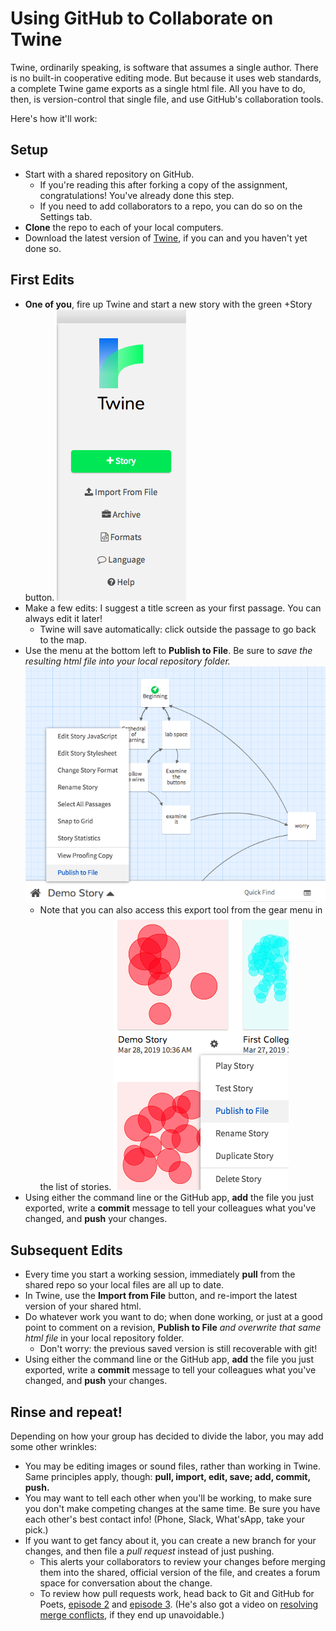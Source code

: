 # Using GitHub to Collaborate on Twine

Twine, ordinarily speaking, is software that assumes a single author. There is no built-in cooperative editing mode. But because it uses web standards, a complete Twine game exports as a single html file. All you have to do, then, is version-control that single file, and use GitHub's collaboration tools.

Here's how it'll work:

## Setup

* Start with a shared repository on GitHub.
  - If you're reading this after forking a copy of the assignment, congratulations! You've already done this step.
  - If you need to add collaborators to a repo, you can do so on the Settings tab.
* **Clone** the repo to each of your local computers.
* Download the latest version of [Twine](http://twinery.org/), if you can and you haven't yet done so.

## First Edits
* **One of you**, fire up Twine and start a new story with the green +Story button. ![twine main menu](how-to/twine-screenshot--main-menu.png)
* Make a few edits: I suggest a title screen as your first passage. You can always edit it later!
  - Twine will save automatically: click outside the passage to go back to the map.
* Use the menu at the bottom left to **Publish to File**. Be sure to _save the resulting html file into your local repository folder._ ![twine story map menu](how-to/twine-screenshot--story-map-menu.png)
  - Note that you can also access this export tool from the gear menu in the list of stories. ![twine story list menu](how-to/twine-screenshot--gear-menu.png)
* Using either the command line or the GitHub app, **add** the file you just exported, write a **commit** message to tell your colleagues what you've changed, and **push** your changes.


## Subsequent Edits

* Every time you start a working session, immediately **pull** from the shared repo so your local files are all up to date.
* In Twine, use the **Import from File** button, and re-import the latest version of your shared html.
* Do whatever work you want to do; when done working, or just at a good point to comment on a revision, **Publish to File** _and overwrite that same html file_ in your local repository folder.
  - Don't worry: the previous saved version is still recoverable with git!
* Using either the command line or the GitHub app, **add** the file you just exported, write a **commit** message to tell your colleagues what you've changed, and **push** your changes.

## Rinse and repeat!

Depending on how your group has decided to divide the labor, you may add some other wrinkles:

* You may be editing images or sound files, rather than working in Twine. Same principles apply, though: **pull, import, edit, save; add, commit, push.**
* You may want to tell each other when you'll be working, to make sure you don't make competing changes at the same time. Be sure you have each other's best contact info! (Phone, Slack, What'sApp, take your pick.)
* If you want to get fancy about it, you can create a new branch for your changes, and then file a _pull request_ instead of just pushing.
  - This alerts your collaborators to review your changes before merging them into the shared, official version of the file, and creates a forum space for conversation about the change.
  - To review how pull requests work, head back to Git and GitHub for Poets, [episode 2](https://www.youtube.com/watch?v=oPpnCh7InLY&vl=en) and [episode 3](https://www.youtube.com/watch?v=BCQHnlnPusY&list=PLRqwX-V7Uu6ZF9C0YMKuns9sLDzK6zoiV). (He's also got a video on [resolving merge conflicts](https://www.youtube.com/watch?v=JtIX3HJKwfo&list=PLRqwX-V7Uu6ZF9C0YMKuns9sLDzK6zoiV&index=9), if they end up unavoidable.)
